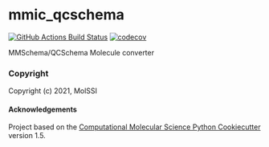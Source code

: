 mmic_qcschema
==============================
[//]: # (Badges)
[![GitHub Actions Build Status](https://github.com/MolSSI/mmic_qcschema/workflows/CI/badge.svg)](https://github.com/MolSSI/mmic_qcschema/actions?query=workflow%3ACI)
[![codecov](https://codecov.io/gh/MolSSI/mmic_qcschema/branch/master/graph/badge.svg)](https://codecov.io/gh/MolSSI/mmic_qcschema/branch/main)


MMSchema/QCSchema Molecule converter

### Copyright

Copyright (c) 2021, MolSSI


#### Acknowledgements
 
Project based on the 
[Computational Molecular Science Python Cookiecutter](https://github.com/molssi/cookiecutter-cms) version 1.5.
